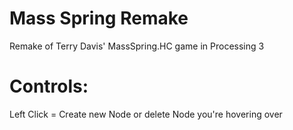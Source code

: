 # Mass Spring Remake
Remake of Terry Davis' MassSpring.HC game in Processing 3

# Controls:
Left Click = Create new Node or delete Node you're hovering over
